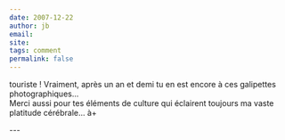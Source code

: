 ```yaml
---
date: 2007-12-22
author: jb
email: 
site: 
tags: comment
permalink: false
---
```


<p>touriste ! Vraiment, après un an et demi tu en est encore à ces galipettes photographiques... <br />
Merci aussi pour tes éléments de culture qui éclairent toujours ma vaste platitude cérébrale... à+</p>
---